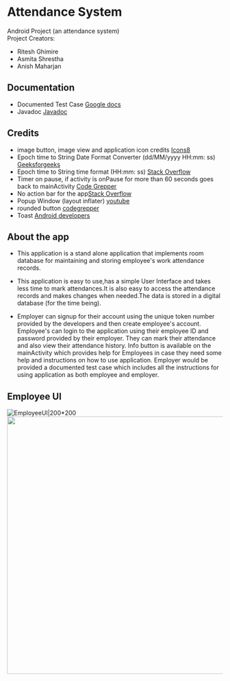 # Attendance System

Android Project (an attendance system) <br/>
Project Creators:

- Ritesh Ghimire
- Asmita Shrestha
- Anish Maharjan

## Documentation

- Documented Test Case [Google docs](https://docs.google.com/document/d/1IkTq5zSij1COSui_ePY5-4DntRlTK1di1K6NMn-NZzw/edit?usp=sharing)
- Javadoc [Javadoc](https://users.metropolia.fi/~anishm/Javadoc/index.html)

## Credits

- image button, image view and application icon credits [Icons8](https://icons8.com)
- Epoch time to String Date Format Converter (dd/MM/yyyy HH:mm:
  ss) [Geeksforgeeks](https://www.geeksforgeeks.org/simpledateformat-parse-method-in-java-with-examples/#:~:text=The%20parse()%20Method%20of,given%20by%20a%20start%20position)
- Epoch time to String time format (HH:mm:
  ss) [Stack Overflow](https://stackoverflow.com/questions/625433/how-to-convert-milliseconds-to-x-mins-x-seconds-in-java)
- Timer on pause, if activity is onPause for more than 60 seconds goes back to
  mainActivity [Code Grepper](https://www.codegrepper.com/code-examples/java/android++delay+for+3+seconds)
- No action bar for the app[Stack Overflow ](https://stackoverflow.com/questions/26492522/how-do-i-remove-the-title-bar-from-my-app)
- Popup Window (layout inflater) [youtube](https://www.youtube.com/watch?v=fn5OlqQuOCk)
- rounded button [codegrepper](https://www.codegrepper.com/code-examples/whatever/how+to+make+round+buttons+in+android+studio)
- Toast [Android developers](https://developer.android.com/reference/android/widget/Toast)


## About the app


- This application is a stand alone application that implements room database for maintaining and storing employee's work attendance records.

- This application is easy to use,has a simple User Interface and takes less time to mark attendances.It is also easy to access the attendance records and makes changes when needed.The data is stored in a digital database (for the time being).

- Employer can signup for their account using the unique token number provided by the developers and then create employee's account. Employee's can login to the application using their employee ID and password provided by their employer. They can mark their attendance and also view their attendance history. Info button is available on the mainActivity which provides help for Employees in case they need some help and instructions on how to use application. Employer would be provided a documented test case which includes all the instructions for using application as both employee and employer.

## Employee UI
![EmployeeUI|200*200](/uploads/6af8fe4925e1b23cd847ee338a259218/EmployeeUI.jpg) 
<img src="/uploads/6af8fe4925e1b23cd847ee338a259218/EmployeeUI.jpg" width="900" height="600">

